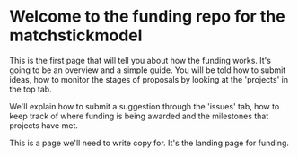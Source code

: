# Welcome to the funding repo for the matchstickmodel

This is the first page that will tell you about how the funding works. It's going to be an overview and a simple guide. You will be told how to submit ideas, how to monitor the stages of proposals by looking at the 'projects' in the top tab.

We'll explain how to submit a suggestion through the 'issues' tab, how to keep track of where funding is being awarded and the milestones that projects have met.

This is a page we'll need to write copy for. It's the landing page for funding.
